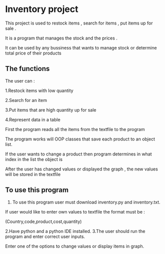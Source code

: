 # Inventory project 

This project is used to restock items , search for items , put items up for sale . 

It is a program that manages the stock and the prices .

It can be used by any bussiness that wants to manage stock or determine total price of their products

## The functions 

The user can :

1.Restock items with low quantity

2.Search for an item

3.Put items that are high quantity up for sale

4.Represent data in a table



First the program reads all the items from the textfile to the program

The program works will OOP classes that save each product to an object list.

If the user wants to change a product then program determines in what index in the list the object is

After the user has changed values or displayed the graph , the new values will be stored in the textfile


## To use this program

1. To use this program user must download inventory.py and inventory.txt.

If user would like to enter own values to textfile the format must be :

(Country,code,product,cost,quantity)

2.Have python and a python IDE installed.
3.The user should run the program and enter correct user inputs.

Enter one of the options to change values or display items in graph.



